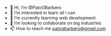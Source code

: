 - 👋 Hi, I’m @PatoGBarbero
- 👀 I’m interested in learn all i can
- 🌱 I’m currently learning web development
- 💞️ I’m looking to collaborate on big industries
- 📫 How to reach me patogbarbero@gmail.com

<!---
PatoGBarbero/PatoGBarbero is a ✨ special ✨ repository because its `README.md` (this file) appears on your GitHub profile.
You can click the Preview link to take a look at your changes.
--->

